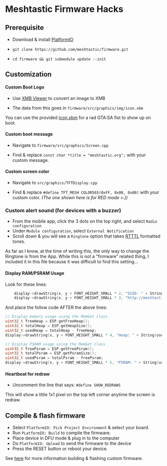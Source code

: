 # Meshtastic Firmware Hacks

## Prerequisite
- Download & install [PlatformIO](https://platformio.org/platformio-ide)

- `git clone https://github.com/meshtastic/firmware.git`

- `cd firmware && git submodule update --init`

## Customization
#### Custom Boot Logo
- Use [XMB Viewer](https://windows87.github.io/xbm-viewer-converter/) to convert an image to XMB

- The data from this goes in `firmware/src/graphics/img/icon.xbm`

You can use the provided [icon.xbm](../assets/icon.xbm) for a rad GTA:SA fist to show up on boot.

#### Custom boot message
- Navigate to `firmware/src/graphics/Screen.cpp`

- Find & replace `const char *title = "meshtastic.org";` with your custom message.

#### Custom screen color
 - Navigate to `src/graphics/TFTDisplay.cpp`

 - Find & replace `#define TFT_MESH COLOR565(0xFF, 0x00, 0x00)` with your custom color. *(The one shown here is for RED mode >:))*

 ### Custom alert sound (for devices with a buzzer)
 - From the mobile app, click the 3 dots on the top right, and select `Radio configuration`
 - Under `Module configuration`, select `External Notification`
- Scroll down & you will see a `Ringtone` option that takes [RTTTL](https://en.wikipedia.org/wiki/Ring_Tone_Text_Transfer_Language) formatted tones.

As far as I know, at the time of writing this, the only way to change the Ringtone is from the App. While this is not a "firmware" related thing, I included it in this file because it was difficult to find this setting...

#### Display RAM/PSRAM Usage
Look for these lines:
```cpp
    display->drawString(x, y + FONT_HEIGHT_SMALL * 2, "SSID: " + String(wifiName));
    display->drawString(x, y + FONT_HEIGHT_SMALL * 3, "http://meshtastic.local");
```

And place the follow code AFTER the above lines:

```cpp
// Display memory usage using the MemGet class
uint32_t freeHeap = ESP.getFreeHeap();
uint32_t totalHeap = ESP.getHeapSize();
uint32_t usedHeap = totalHeap - freeHeap;
display->drawString(x, y + FONT_HEIGHT_SMALL * 4, "Heap: " + String(usedHeap / 1024) + "/" + String(totalHeap / 1024) + " KB");

// Display PSRAM usage using the MemGet class
uint32_t freePsram = ESP.getFreePsram();
uint32_t totalPsram = ESP.getPsramSize();
uint32_t usedPsram = totalPsram - freePsram;
display->drawString(x, y + FONT_HEIGHT_SMALL * 5, "PSRAM: " + String(usedPsram / 1024) + "/" + String(totalPsram / 1024) + " KB");
```

#### Heartbeat for redraw
- Uncomment the line that says: `#define SHOW_REDRAWS`

This will show a little 1x1 pixel on the top left corner anytime the screen is redraw.


 ## Compile & flash firmware
 - Select `PlatformIO: Pick Project Environment` & select your board.
 - Run `PLatformIO: Build` to compile the firmware.
 - Place device in DFU mode & plug in to the computer
 - Do `PlatformIO: Upload` to send the firmware to the device
 - Press the RESET button or reboot your device.

 See [here](https://meshtastic.org/docs/development/firmware/build/) for more information building & flashing custom firmware.